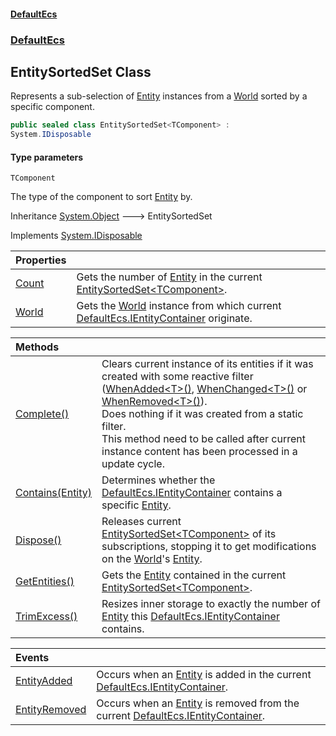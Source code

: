 #### [DefaultEcs](DefaultEcs.md 'DefaultEcs')
### [DefaultEcs](DefaultEcs.md#DefaultEcs 'DefaultEcs')

## EntitySortedSet<TComponent> Class

Represents a sub-selection of [Entity](Entity.md 'DefaultEcs.Entity') instances from a [World](EntitySortedSet_TComponent_.World.md 'DefaultEcs.EntitySortedSet<TComponent>.World') sorted by a specific component.

```csharp
public sealed class EntitySortedSet<TComponent> :
System.IDisposable
```
#### Type parameters

<a name='DefaultEcs.EntitySortedSet_TComponent_.TComponent'></a>

`TComponent`

The type of the component to sort [Entity](Entity.md 'DefaultEcs.Entity') by.

Inheritance [System.Object](https://docs.microsoft.com/en-us/dotnet/api/System.Object 'System.Object') &#129106; EntitySortedSet<TComponent>

Implements [System.IDisposable](https://docs.microsoft.com/en-us/dotnet/api/System.IDisposable 'System.IDisposable')

| Properties | |
| :--- | :--- |
| [Count](EntitySortedSet_TComponent_.Count.md 'DefaultEcs.EntitySortedSet<TComponent>.Count') | Gets the number of [Entity](Entity.md 'DefaultEcs.Entity') in the current [EntitySortedSet&lt;TComponent&gt;](EntitySortedSet_TComponent_.md 'DefaultEcs.EntitySortedSet<TComponent>'). |
| [World](EntitySortedSet_TComponent_.World.md 'DefaultEcs.EntitySortedSet<TComponent>.World') | Gets the [World](World.md 'DefaultEcs.World') instance from which current [DefaultEcs.IEntityContainer](https://docs.microsoft.com/en-us/dotnet/api/DefaultEcs.IEntityContainer 'DefaultEcs.IEntityContainer') originate. |

| Methods | |
| :--- | :--- |
| [Complete()](EntitySortedSet_TComponent_.Complete().md 'DefaultEcs.EntitySortedSet<TComponent>.Complete()') | Clears current instance of its entities if it was created with some reactive filter ([WhenAdded&lt;T&gt;()](EntityQueryBuilder.WhenAdded_T_().md 'DefaultEcs.EntityQueryBuilder.WhenAdded<T>()'), [WhenChanged&lt;T&gt;()](EntityQueryBuilder.WhenChanged_T_().md 'DefaultEcs.EntityQueryBuilder.WhenChanged<T>()') or [WhenRemoved&lt;T&gt;()](EntityQueryBuilder.WhenRemoved_T_().md 'DefaultEcs.EntityQueryBuilder.WhenRemoved<T>()')).<br/>Does nothing if it was created from a static filter.<br/>This method need to be called after current instance content has been processed in a update cycle. |
| [Contains(Entity)](EntitySortedSet_TComponent_.Contains(Entity).md 'DefaultEcs.EntitySortedSet<TComponent>.Contains(DefaultEcs.Entity)') | Determines whether the [DefaultEcs.IEntityContainer](https://docs.microsoft.com/en-us/dotnet/api/DefaultEcs.IEntityContainer 'DefaultEcs.IEntityContainer') contains a specific [Entity](Entity.md 'DefaultEcs.Entity'). |
| [Dispose()](EntitySortedSet_TComponent_.Dispose().md 'DefaultEcs.EntitySortedSet<TComponent>.Dispose()') | Releases current [EntitySortedSet&lt;TComponent&gt;](EntitySortedSet_TComponent_.md 'DefaultEcs.EntitySortedSet<TComponent>') of its subscriptions, stopping it to get modifications on the [World](EntitySortedSet_TComponent_.World.md 'DefaultEcs.EntitySortedSet<TComponent>.World')'s [Entity](Entity.md 'DefaultEcs.Entity'). |
| [GetEntities()](EntitySortedSet_TComponent_.GetEntities().md 'DefaultEcs.EntitySortedSet<TComponent>.GetEntities()') | Gets the [Entity](Entity.md 'DefaultEcs.Entity') contained in the current [EntitySortedSet&lt;TComponent&gt;](EntitySortedSet_TComponent_.md 'DefaultEcs.EntitySortedSet<TComponent>'). |
| [TrimExcess()](EntitySortedSet_TComponent_.TrimExcess().md 'DefaultEcs.EntitySortedSet<TComponent>.TrimExcess()') | Resizes inner storage to exactly the number of [Entity](Entity.md 'DefaultEcs.Entity') this [DefaultEcs.IEntityContainer](https://docs.microsoft.com/en-us/dotnet/api/DefaultEcs.IEntityContainer 'DefaultEcs.IEntityContainer') contains. |

| Events | |
| :--- | :--- |
| [EntityAdded](EntitySortedSet_TComponent_.EntityAdded.md 'DefaultEcs.EntitySortedSet<TComponent>.EntityAdded') | Occurs when an [Entity](Entity.md 'DefaultEcs.Entity') is added in the current [DefaultEcs.IEntityContainer](https://docs.microsoft.com/en-us/dotnet/api/DefaultEcs.IEntityContainer 'DefaultEcs.IEntityContainer'). |
| [EntityRemoved](EntitySortedSet_TComponent_.EntityRemoved.md 'DefaultEcs.EntitySortedSet<TComponent>.EntityRemoved') | Occurs when an [Entity](Entity.md 'DefaultEcs.Entity') is removed from the current [DefaultEcs.IEntityContainer](https://docs.microsoft.com/en-us/dotnet/api/DefaultEcs.IEntityContainer 'DefaultEcs.IEntityContainer'). |
